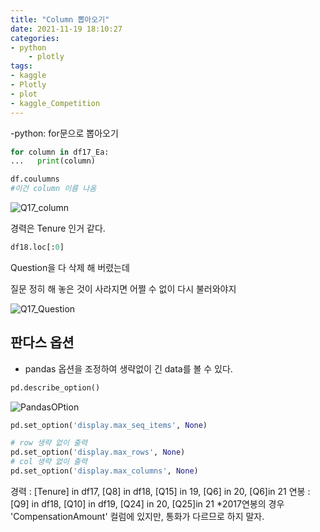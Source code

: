 ```yaml
---
title: "Column 뽑아오기"
date: 2021-11-19 18:10:27
categories:
- python
    - plotly
tags:
- kaggle
- Plotly
- plot
- kaggle_Competition
---
```




-python: for문으로 뽑아오기 


```python
for column in df17_Ea:
...   print(column)

df.coulumns
#이건 column 이름 나옴
```
![Q17_column](/imeges/kgg/Q17_column.png)


경력은  Tenure 인거 같다. 



```python
df18.loc[:0]
```
Question을 다 삭제 해 버렸는데

질문 정히 해 놓은 것이 사라지면 어쩔 수 없이 다시 불러와야지 

![Q17_Question](/imeges/kgg/Q17_Question.png)



## 판다스 옵션 

- pandas 옵션을 조정하여 생략없이 긴 data를 볼 수 있다. 

``` python
pd.describe_option()
```


![PandasOPtion](/imeges/kgg/PandasOPtion.png)


```python
pd.set_option('display.max_seq_items', None)
```


```python
# row 생략 없이 출력
pd.set_option('display.max_rows', None)
# col 생략 없이 출력
pd.set_option('display.max_columns', None)
```


경력 : [Tenure] in df17, [Q8] in df18, [Q15] in 19, [Q6] in 20, [Q6]in 21
연봉 : [Q9] in df18, [Q10] in df19, [Q24] in 20, [Q25]in 21
*2017연봉의 경우 'CompensationAmount' 컬럼에 있지만, 통화가 다르므로 하지 말자. 